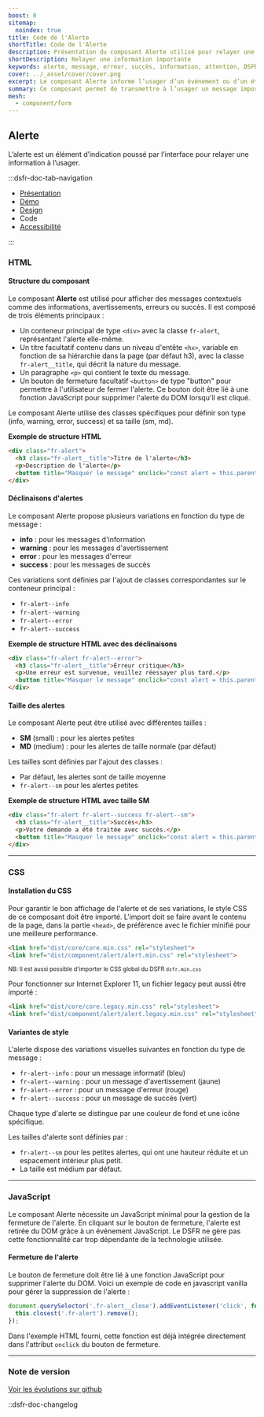 ```yaml
---
boost: 0
sitemap:
  noindex: true
title: Code de l'Alerte
shortTitle: Code de l'Alerte
description: Présentation du composant Alerte utilisé pour relayer une information importante à l’usager de façon contextuelle sans interrompre sa navigation.
shortDescription: Relayer une information importante
keywords: alerte, message, erreur, succès, information, attention, DSFR, accessibilité, interface
cover: ../_asset/cover/cover.png
excerpt: Le composant Alerte informe l’usager d’un événement ou d’un état du système, comme une erreur, une confirmation ou une information complémentaire, de manière non bloquante.
summary: Ce composant permet de transmettre à l’usager un message important en lien avec une action ou un état du système, sans interrompre sa tâche. Il est utilisé dans des contextes variés, comme un formulaire ou un événement technique. Il propose plusieurs variations (succès, erreur, information, attention), deux tailles, et des règles éditoriales strictes pour garantir une communication claire, courtoise et accessible.
mesh:
  - component/form
---
```


## Alerte

L’alerte est un élément d’indication poussé par l’interface pour relayer une information à l’usager.

:::dsfr-doc-tab-navigation

- [Présentation](../index.md)
- [Démo](../demo/index.md)
- [Design](../design/index.md)
- Code
- [Accessibilité](../accessibility/index.md)

:::

### HTML

#### Structure du composant

Le composant **Alerte** est utilisé pour afficher des messages contextuels comme des informations, avertissements, erreurs ou succès. Il est composé de trois éléments principaux :

- Un conteneur principal de type `<div>` avec la classe `fr-alert`, représentant l'alerte elle-même.
- Un titre facultatif contenu dans un niveau d'entête `<hx>`, variable en fonction de sa hiérarchie dans la page (par défaut h3), avec la classe `fr-alert__title`, qui décrit la nature du message.
- Un paragraphe `<p>` qui contient le texte du message.
- Un bouton de fermeture facultatif `<button>` de type "button" pour permettre à l'utilisateur de fermer l'alerte. Ce bouton doit être lié à une fonction JavaScript pour supprimer l'alerte du DOM lorsqu'il est cliqué.

Le composant Alerte utilise des classes spécifiques pour définir son type (info, warning, error, success) et sa taille (sm, md).

**Exemple de structure HTML**

```HTML
<div class="fr-alert">
  <h3 class="fr-alert__title">Titre de l'alerte</h3>
  <p>Description de l'alerte</p>
  <button title="Masquer le message" onclick="const alert = this.parentNode; alert.parentNode.removeChild(alert)" type="button" class="fr-btn--close fr-btn">Masquer le message</button>
</div>
```

#### Déclinaisons d'alertes

Le composant Alerte propose plusieurs variations en fonction du type de message :

- **info** : pour les messages d'information
- **warning** : pour les messages d'avertissement
- **error** : pour les messages d'erreur
- **success** : pour les messages de succès

Ces variations sont définies par l'ajout de classes correspondantes sur le conteneur principal :

- `fr-alert--info`
- `fr-alert--warning`
- `fr-alert--error`
- `fr-alert--success`

**Exemple de structure HTML avec des déclinaisons**

```HTML
<div class="fr-alert fr-alert--error">
  <h3 class="fr-alert__title">Erreur critique</h3>
  <p>Une erreur est survenue, veuillez réessayer plus tard.</p>
  <button title="Masquer le message" onclick="const alert = this.parentNode; alert.parentNode.removeChild(alert)" type="button" class="fr-btn--close fr-btn">Masquer le message</button>
</div>
```

#### Taille des alertes

Le composant Alerte peut être utilisé avec différentes tailles :

- **SM** (small) : pour les alertes petites
- **MD** (medium) : pour les alertes de taille normale (par défaut)

Les tailles sont définies par l'ajout des classes :

- Par défaut, les alertes sont de taille moyenne
- `fr-alert--sm` pour les alertes petites

**Exemple de structure HTML avec taille SM**

```HTML
<div class="fr-alert fr-alert--success fr-alert--sm">
  <h3 class="fr-alert__title">Succès</h3>
  <p>Votre demande a été traitée avec succès.</p>
  <button title="Masquer le message" onclick="const alert = this.parentNode; alert.parentNode.removeChild(alert)" type="button" class="fr-btn--close fr-btn">Masquer le message</button>
</div>
```

---

### CSS

#### Installation du CSS

Pour garantir le bon affichage de l'alerte et de ses variations, le style CSS de ce composant doit être importé. L'import doit se faire avant le contenu de la page, dans la partie `<head>`, de préférence avec le fichier minifié pour une meilleure performance.

```HTML
<link href="dist/core/core.min.css" rel="stylesheet">
<link href="dist/component/alert/alert.min.css" rel="stylesheet">
```

<small>NB: Il est aussi possible d'importer le CSS global du DSFR `dsfr.min.css`</small>

Pour fonctionner sur Internet Explorer 11, un fichier legacy peut aussi être importé :

```HTML
<link href="dist/core/core.legacy.min.css" rel="stylesheet">
<link href="dist/component/alert/alert.legacy.min.css" rel="stylesheet">
```

#### Variantes de style

L'alerte dispose des variations visuelles suivantes en fonction du type de message :

- `fr-alert--info` : pour un message informatif (bleu)
- `fr-alert--warning` : pour un message d'avertissement (jaune)
- `fr-alert--error` : pour un message d'erreur (rouge)
- `fr-alert--success` : pour un message de succès (vert)

Chaque type d'alerte se distingue par une couleur de fond et une icône spécifique.

Les tailles d'alerte sont définies par :

- `fr-alert--sm` pour les petites alertes, qui ont une hauteur réduite et un espacement intérieur plus petit.
- La taille est médium par défaut.

---

### JavaScript

Le composant Alerte nécessite un JavaScript minimal pour la gestion de la fermeture de l'alerte. En cliquant sur le bouton de fermeture, l'alerte est retirée du DOM grâce à un événement JavaScript. Le DSFR ne gère pas cette fonctionnalité car trop dépendante de la technologie utilisée.

#### Fermeture de l'alerte

Le bouton de fermeture doit être lié à une fonction JavaScript pour supprimer l'alerte du DOM. Voici un exemple de code en javascript vanilla pour gérer la suppression de l'alerte :

```javascript
document.querySelector('.fr-alert__close').addEventListener('click', function() {
  this.closest('.fr-alert').remove();
});
```

Dans l'exemple HTML fourni, cette fonction est déjà intégrée directement dans l'attribut `onclick` du bouton de fermeture.

---

### Note de version

[Voir les évolutions sur github](https://github.com/GouvernementFR/dsfr/pulls?q=is%3Apr+is%3Aclosed+is%3Amerged+alert+)

::dsfr-doc-changelog
